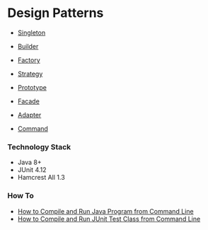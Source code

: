 # Design Patterns

- [Singleton](https://github.com/hikmet-cakir/design-patterns/tree/main/singleton)

- [Builder](https://github.com/hikmet-cakir/design-patterns/tree/main/builder)

- [Factory](https://github.com/hikmet-cakir/design-patterns/tree/main/factory)

- [Strategy](https://github.com/hikmet-cakir/design-patterns/tree/main/strategy)

- [Prototype](https://github.com/hikmet-cakir/design-patterns/tree/main/prototype)

- [Facade](https://github.com/hikmet-cakir/design-patterns/tree/main/facade)

- [Adapter](https://github.com/hikmet-cakir/design-patterns/tree/main/adapter)

- [Command](https://github.com/hikmet-cakir/design-patterns/tree/main/command)

### Technology Stack

- Java 8+
- JUnit 4.12
- Hamcrest All 1.3


### How To

- [How to Compile and Run Java Program from Command Line](https://hikmetcakir.medium.com/how-to-write-java-app-in-command-line-5e74c3319774)
- [How to Compile and Run JUnit Test Class from Command Line](https://hikmetcakir.medium.com/how-to-run-test-classes-in-command-line-2322da70195f) 
